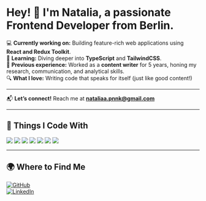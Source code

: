 # Hey! 👋 I'm Natalia, a passionate **Frontend Developer** from Berlin.

💻 **Currently working on:** Building feature-rich web applications using **React and Redux Toolkit**.  
🚀 **Learning:** Diving deeper into **TypeScript** and **TailwindCSS**.   
🌱 **Previous experience:** Worked as a **content writer** for 5 years, honing my research, communication, and analytical skills.  
🔍 **What I love:** Writing code that speaks for itself (just like good content!) 

---


📬 **Let’s connect!** Reach me at **nataliaa.pnnk@gmail.com**  

---

## 🚀 Things I Code With  
<p align="left">
  <img src="https://img.shields.io/badge/-JavaScript-F7DF1E?style=flat-square&logo=javascript&logoColor=black" />
  <img src="https://img.shields.io/badge/-React-61DAFB?style=flat-square&logo=react&logoColor=black" />
  <img src="https://img.shields.io/badge/-Redux-764ABC?style=flat-square&logo=redux&logoColor=white" />
  <img src="https://img.shields.io/badge/-MongoDB-47A248?style=flat-square&logo=mongodb&logoColor=white" />
  <img src="https://img.shields.io/badge/-TailwindCSS-38B2AC?style=flat-square&logo=tailwind-css&logoColor=white" />
  <img src="https://img.shields.io/badge/-Docker-2496ED?style=flat-square&logo=docker&logoColor=white" />
  <img src="https://img.shields.io/badge/-GitHub-181717?style=flat-square&logo=github&logoColor=white" />
</p>

---

## 🌍 Where to Find Me  
[![GitHub](https://img.shields.io/badge/-GitHub-181717?style=flat-square&logo=github&logoColor=white)](https://github.com/NataliaPnk)  
[![LinkedIn](https://img.shields.io/badge/-LinkedIn-0077B5?style=flat-square&logo=linkedin&logoColor=white)](https://www.linkedin.com/in/natalia-panasenko-745216323/)  
